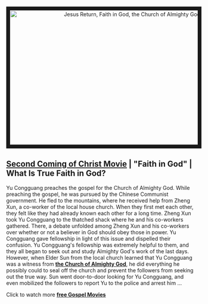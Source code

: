 <p align="center"><a href="https://youtu.be/hfz0shodoPc" target="_blank"><img src="http://img.youtube.com/vi/hfz0shodoPc/0.jpg" alt="Jesus Return, Faith in God, the Church of Almighty God" width="640" height="360" border="10" /></a><p>

## [Second Coming of Christ Movie](https://www.holyspiritspeaks.org/videos/knocking-at-the-door-movie/) | "Faith in God" | What Is True Faith in God?

Yu Congguang preaches the gospel for the Church of Almighty God. While preaching the gospel, he was pursued by the Chinese Communist government. He fled to the mountains, where he received help from Zheng Xun, a co-worker of the local house church. When they first met each other, they felt like they had already known each other for a long time. Zheng Xun took Yu Congguang to the thatched shack where he and his co-workers gathered. There, a debate unfolded among Zheng Xun and his co-workers over whether or not a believer in God should obey those in power. Yu Congguang gave fellowship in light of this issue and dispelled their confusion. Yu Congguang's fellowship was extremely helpful to them, and they all began to seek out and study Almighty God's work of the last days. However, when Elder Sun from the local church learned that Yu Congguang was a witness from **[the Church of Almighty God](https://www.holyspiritspeaks.org/)**, he did everything he possibly could to seal off the church and prevent the followers from seeking out the true way. Sun went door-to-door looking for Yu Congguang, and even mobilized the followers to report Yu to the police and arrest him …


Click to watch more **[free Gospel Movies](https://www.holyspiritspeaks.org/video-category/kingdom-Gospel-testimonies/)**
 
